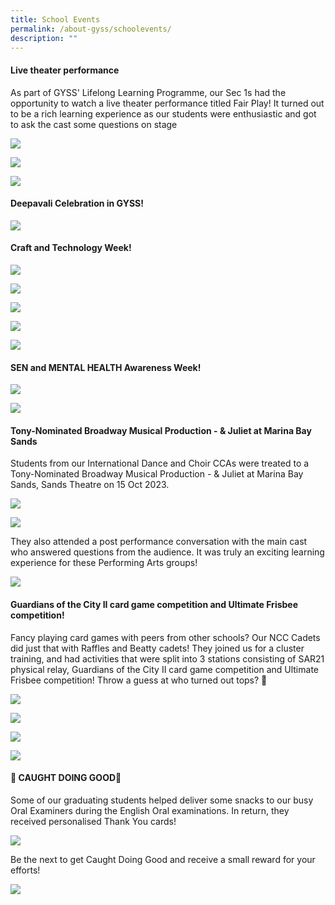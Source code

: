```yaml
---
title: School Events
permalink: /about-gyss/schoolevents/
description: ""
---
```

#### Live theater performance

As part of GYSS' Lifelong Learning Programme, our Sec 1s had the opportunity to watch a live theater performance titled Fair Play! It turned out to be a rich learning experience as our students were enthusiastic and got to ask the cast some questions on stage

![](/images/Events/fair%20play%20events.jpg)

![](/images/Events/fair%20play%20events%202.jpg)

![](/images/Events/fair%20play%20events%203.jpg)


#### Deepavali Celebration in GYSS!

![](/images/aziqshah%20(168).JPG)

#### Craft and Technology Week!

![](/images/craft%20&%20technology%207.jpeg)

![](/images/craft%20&%20technology%204.jpeg)

![](/images/craft%20&%20technology%2011.jpeg)

![](/images/craft%20&%20technology%202.jpeg)

![](/images/craft%20&%20technology%203.jpeg)

#### SEN and MENTAL HEALTH Awareness Week!

![](/images/metal%20health%201.jpeg)

![](/images/metal%20health%202.jpeg)

#### Tony-Nominated Broadway Musical Production - & Juliet at Marina Bay Sands

Students from our International Dance and Choir CCAs were treated to a Tony-Nominated Broadway Musical Production - & Juliet at Marina Bay Sands, Sands Theatre on 15 Oct 2023. 

![](/images/Events/pop%20musical%202.jpg)

![](/images/Events/pop%20musical%203.jpg)

They also attended a post performance conversation with the main cast who answered questions from the audience. It was truly an exciting learning experience for these Performing Arts groups!

![](/images/Events/pop%20musical%201.jpg)

#### Guardians of the City II card game competition and Ultimate Frisbee competition!

Fancy playing card games with peers from other schools? Our NCC Cadets did just that with Raffles and Beatty cadets! They joined us for a cluster training, and had activities that were split into 3 stations consisting of SAR21 physical relay, Guardians of the City II card game competition and Ultimate Frisbee competition! Throw a guess at who turned out tops? 🫡

![](/images/Events/gyss%20ncc%201.jpg)

![](/images/Events/gyss%20ncc%202.jpg)

![](/images/Events/gyss%20ncc%203.jpg)

![](/images/Events/gyss%20ncc%204.jpg)

#### 🫰 CAUGHT DOING GOOD👏 

Some of our graduating students helped deliver some snacks to our busy Oral Examiners during the English Oral examinations. In return, they received personalised Thank You cards!

![](/images/Events/caught%20doing%20good%201.jpg)

Be the next to get Caught Doing Good and receive a small reward for your efforts!

![](/images/Events/caught%20doing%20good%202.jpg)